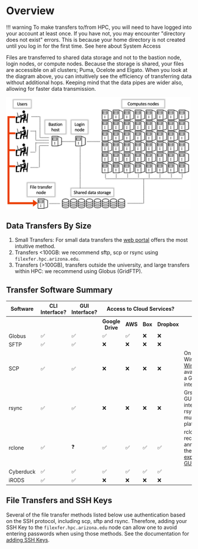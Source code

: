 # Overview

!!! warning
    To make transfers to/from HPC, you will need to have logged into your account at least once. If you have not, you may encounter "directory does not exist" errors. This is because your home directory is not created until you log in for the first time. See here about System Access


Files are transferred to shared data storage and not to the bastion node, login nodes, or compute nodes. Because the storage is shared, your files are accessible on all clusters; Puma, Ocelote and Elgato. When you look at the diagram above, you can intuitively see the efficiency of transferring data without additional hops.  Keeping mind that the data pipes are wider also, allowing for faster data transmission.

<img src="images/HPCDiagram_FileTransfers.png"  width=500px>


## Data Transfers By Size

1. Small Transfers: For small data transfers the [web portal](ood.hpc.arizona.edu) offers the most intuitive method.
2. Transfers <100GB: we recommend sftp, scp or rsync using ```filexfer.hpc.arizona.edu```.  
3. Transfers (>100GB), transfers outside the university, and large transfers within HPC: we recommend using Globus (GridFTP).

## Transfer Software Summary


<html>
<table>
    <tr>
        <th>Software</th>
        <th>CLI Interface?</th>
        <th>GUI Interface?</th>
        <th colspan="4"><center>Access to Cloud Services?</center></th>
        <th>Notes</th>
    </tr>
    <tr>
        <th></th>
        <th></th>
        <th></th>
        <th>Google Drive</th>
        <th>AWS</th>
        <th>Box</th>
        <th>Dropbox</th>
        <th></th>
    </tr>
    <tr>
        <td>Globus</td>
        <td>&#x2705;</td>
        <td>&#x2705;</td>
        <td>&#x2705;</td>
        <td>&#x2705;</td>
        <td>&#x274C;</td>
        <td>&#x274C;</td>
        <td></td>
    </tr>
    <tr>
        <td>SFTP</td>
        <td>&#x2705;</td>
        <td>&#x2705;</td>
        <td>&#x274C;</td>
        <td>&#x274C;</td>
        <td>&#x274C;</td>
        <td>&#x274C;</td>
        <td></td>
    </tr>
    <tr>
        <td>SCP</td>
        <td>&#x2705;</td>
        <td>&#x2705;</td>
        <td>&#x274C;</td>
        <td>&#x274C;</td>
        <td>&#x274C;</td>
        <td>&#x274C;</td>
        <td>On Windows, <a href="https://winscp.net/eng/index.php">WinSCP</a> is available as a GUI interface</td>
    </tr>
    <tr>
        <td>rsync</td>
        <td>&#x2705;</td>
        <td>&#x2705;</td>
        <td>&#x274C;</td>
        <td>&#x274C;</td>
        <td>&#x274C;</td>
        <td>&#x274C;</td>
        <td>Grsync is a GUI interface for rsync for multiple platforms.</td>
    </tr>
    <tr>
        <td>rclone</td>
        <td>&#x2705;</td>
        <td>&#x2753;</td>
        <td>&#x2705;</td>
        <td>&#x2705;</td>
        <td>&#x2705;</td>
        <td>&#x2705;</td>
        <td>rclone has recently announced they have an <a href="https://rclone.org/gui/">experimental GUI</a>.</td>
    </tr>
    <tr>
        <td>Cyberduck</td>
        <td>&#x2705;</td>
        <td>&#x2705;</td>
        <td>&#x2705;</td>
        <td>&#x2705;</td>
        <td>&#x2705;</td>
        <td>&#x2705;</td>
        <td></td>
    </tr>
    <tr>
        <td>iRODS</td>
        <td>&#x2705;</td>
        <td>&#x2705;</td>
        <td>&#x274C;</td>
        <td>&#x274C;</td>
        <td>&#x274C;</td>
        <td>&#x274C;</td>
        <td></td>
    </tr>
</table>
</html>


## File Transfers and SSH Keys
Several of the file transfer methods listed below use authentication based on the SSH protocol, including scp, sftp and rsync. Therefore, adding your SSH Key to the ```filexfer.hpc.arizona.edu``` node can allow one to avoid entering passwords when using those methods. See the documentation for [adding SSH Keys](../../../registration_and_access/system_access/ssh_keys/).
